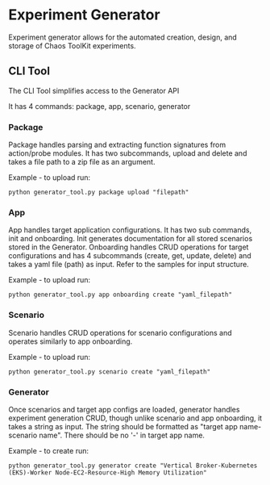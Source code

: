 # Experiment Generator
Experiment generator allows for the automated creation, design, and storage of Chaos ToolKit experiments.

## CLI Tool

The CLI Tool simplifies access to the Generator API

It has 4 commands: package, app, scenario, generator

### Package 
Package handles parsing and extracting function signatures from action/probe modules. It has two subcommands, upload and delete and takes a file path to a zip file as an argument. 

Example - to upload run:
```
python generator_tool.py package upload "filepath" 
```

### App 
App handles target application configurations. It has two sub commands, init and onboarding. Init generates documentation for all stored scenarios stored in the Generator. Onboarding handles CRUD operations for target configurations and has 4 subcommands (create, get, update, delete) and takes a yaml file (path) as input. Refer to the samples for input structure.

Example - to upload run:
```
python generator_tool.py app onboarding create "yaml_filepath"
```

### Scenario 
Scenario handles CRUD operations for scenario configurations and operates similarly to app onboarding.

Example - to upload run:
```
python generator_tool.py scenario create "yaml_filepath"
```

### Generator 
Once scenarios and target app configs are loaded, generator handles experiment generation CRUD, though unlike scenario and app onboarding, it takes a string as input. The string should be formatted as "target app name-scenario name". There should be no '-' in target app name.

Example - to create run:
```
python generator_tool.py generator create "Vertical Broker-Kubernetes (EKS)-Worker Node-EC2-Resource-High Memory Utilization"
```